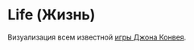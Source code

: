 Life (Жизнь)
=============
Визуализация всем известной [игры Джона Конвея](http://en.wikipedia.org/wiki/Conway%27s_Game_of_Life).
